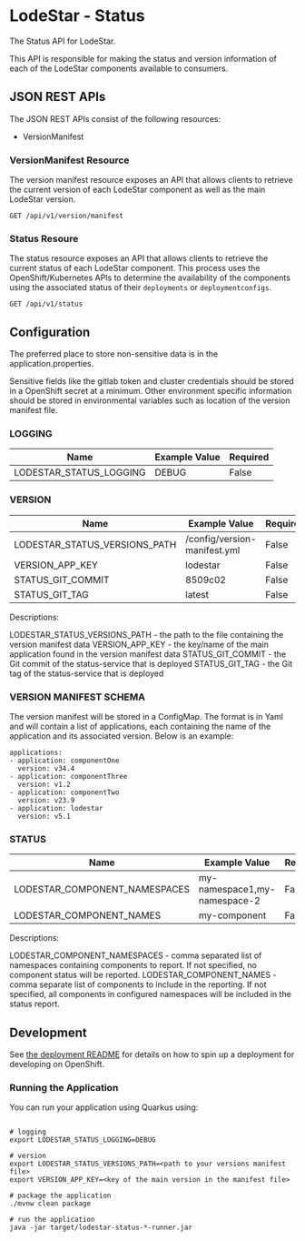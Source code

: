 # LodeStar - Status

The Status API for LodeStar.

This API is responsible for making the status and version information of each of the LodeStar components available to consumers.

## JSON REST APIs

The JSON REST APIs consist of the following resources:

* VersionManifest

### VersionManifest Resource

The version manifest resource exposes an API that allows clients to retrieve the current version of each LodeStar component as well as the main LodeStar version.

```
GET /api/v1/version/manifest
```

### Status Resoure

The status resource exposes an API that allows clients to retrieve the current status of each LodeStar component.  This process uses the OpenShift/Kubernetes APIs to determine the availability of the components using the associated status of their `deployments` or `deploymentconfigs`.

```
GET /api/v1/status
```

## Configuration

The preferred place to store non-sensitive data is in the application.properties.

Sensitive fields like the gitlab token and cluster credentials should be stored in a OpenShift secret at a minimum. Other environment specific information should be stored in environmental variables such as location of the version manifest file.

### LOGGING

| Name | Example Value | Required |
|------|---------------|----------|
| LODESTAR_STATUS_LOGGING | DEBUG | False |

### VERSION

| Name | Example Value | Required |
|------|---------------|----------|
| LODESTAR_STATUS_VERSIONS_PATH | /config/version-manifest.yml | False |
| VERSION_APP_KEY | lodestar | False |
| STATUS_GIT_COMMIT | 8509c02 | False |
| STATUS_GIT_TAG | latest | False |

Descriptions:

LODESTAR_STATUS_VERSIONS_PATH - the path to the file containing the version manifest data
VERSION_APP_KEY - the key/name of the main application found in the version manifest data
STATUS_GIT_COMMIT - the Git commit of the status-service that is deployed
STATUS_GIT_TAG - the Git tag of the status-service that is deployed

### VERSION MANIFEST SCHEMA

The version manifest will be stored in a ConfigMap.  The format is in Yaml and will contain a list of applications, each containing the name of the application and its associated version.  Below is an example:

```
applications:
- application: componentOne
  version: v34.4
- application: componentThree
  version: v1.2
- application: componentTwo
  version: v23.9
- application: lodestar
  version: v5.1
```

### STATUS

| Name | Example Value | Required |
|------|---------------|----------|
| LODESTAR_COMPONENT_NAMESPACES | my-namespace1,my-namespace-2 | False |
| LODESTAR_COMPONENT_NAMES | my-component | False |

Descriptions:

LODESTAR_COMPONENT_NAMESPACES - comma separated list of namespaces containing components to report.  If not specified, no component status will be reported.
LODESTAR_COMPONENT_NAMES - comma separate list of components to include in the reporting.  If not specified, all components in configured namespaces will be included in the status report.

## Development

See [the deployment README](deployment/README.md) for details on how to spin up a deployment for developing on OpenShift.

### Running the Application 

You can run your application using Quarkus using:

```

# logging
export LODESTAR_STATUS_LOGGING=DEBUG

# version
export LODESTAR_STATUS_VERSIONS_PATH=<path to your versions manifest file>
export VERSION_APP_KEY=<key of the main version in the manifest file>

# package the application
./mvnw clean package

# run the application
java -jar target/lodestar-status-*-runner.jar
```


